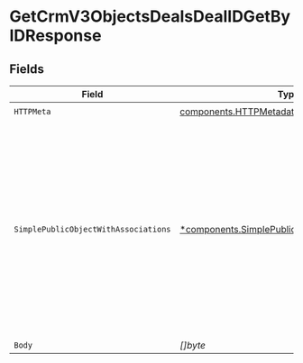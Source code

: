 # GetCrmV3ObjectsDealsDealIDGetByIDResponse


## Fields

| Field                                                                                                                                                                                                                                                                                                              | Type                                                                                                                                                                                                                                                                                                               | Required                                                                                                                                                                                                                                                                                                           | Description                                                                                                                                                                                                                                                                                                        | Example                                                                                                                                                                                                                                                                                                            |
| ------------------------------------------------------------------------------------------------------------------------------------------------------------------------------------------------------------------------------------------------------------------------------------------------------------------ | ------------------------------------------------------------------------------------------------------------------------------------------------------------------------------------------------------------------------------------------------------------------------------------------------------------------ | ------------------------------------------------------------------------------------------------------------------------------------------------------------------------------------------------------------------------------------------------------------------------------------------------------------------ | ------------------------------------------------------------------------------------------------------------------------------------------------------------------------------------------------------------------------------------------------------------------------------------------------------------------ | ------------------------------------------------------------------------------------------------------------------------------------------------------------------------------------------------------------------------------------------------------------------------------------------------------------------ |
| `HTTPMeta`                                                                                                                                                                                                                                                                                                         | [components.HTTPMetadata](../../models/components/httpmetadata.md)                                                                                                                                                                                                                                                 | :heavy_check_mark:                                                                                                                                                                                                                                                                                                 | N/A                                                                                                                                                                                                                                                                                                                |                                                                                                                                                                                                                                                                                                                    |
| `SimplePublicObjectWithAssociations`                                                                                                                                                                                                                                                                               | [*components.SimplePublicObjectWithAssociations](../../models/components/simplepublicobjectwithassociations.md)                                                                                                                                                                                                    | :heavy_minus_sign:                                                                                                                                                                                                                                                                                                 | successful operation                                                                                                                                                                                                                                                                                               | {<br/>"properties": {<br/>"amount": "1500.00",<br/>"closedate": "2019-12-07T16:50:06.678Z",<br/>"createdate": "2019-10-30T03:30:17.883Z",<br/>"dealname": "Custom data integrations",<br/>"dealstage": "presentationscheduled",<br/>"hs_lastmodifieddate": "2019-12-07T16:50:06.678Z",<br/>"hubspot_owner_id": "910901",<br/>"pipeline": "default"<br/>}<br/>} |
| `Body`                                                                                                                                                                                                                                                                                                             | *[]byte*                                                                                                                                                                                                                                                                                                           | :heavy_minus_sign:                                                                                                                                                                                                                                                                                                 | N/A                                                                                                                                                                                                                                                                                                                |                                                                                                                                                                                                                                                                                                                    |